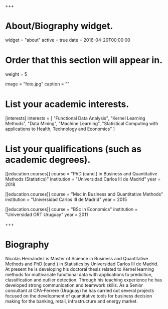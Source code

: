 +++
# About/Biography widget.
widget = "about"
active = true
date = 2016-04-20T00:00:00

# Order that this section will appear in.
weight = 5

image = "foto.jpg"
caption = ""

# List your academic interests.
[interests]
  interests = [
    "Functional Data Analysis",
    "Kernel Learning Methods",
    "Data Mining",
    "Machine Learning",
    "Statistical Computing with applications to Health, Technology and Economics"
  ]

# List your qualifications (such as academic degrees).

[[education.courses]]
  course = "PhD (cand.) in Business and Quantitative Methods (Statistics)"
  institution = "Universidad Carlos III de Madrid"
  year = 2018

[[education.courses]]
  course = "Msc in Business and Quantitative Methods"
  institution = "Universidad Carlos III de Madrid"
  year = 2015

[[education.courses]]
  course = "BSc in Economics"
  institution = "Universidad ORT Uruguay"
  year = 2011

+++

# Biography

Nicolás Hernández is Master of Science in Business and Quantitative Methods  and PhD (cand.) in Statistics by Universidad Carlos III de Madrid. At present he is developing his doctoral thesis related to Kernel learning methods for multivariate functional data with applications to prediction, classification and outlier detection. Through his teaching experience he has developed strong communication and teamwork skills. As a Senior consultant at CPA-Ferrere (Uruguay) he has carried out several projects focused on the development of quantitative tools for business decision making for the banking, retail, infrastructure and energy market.



